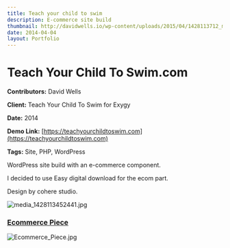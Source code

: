 ```yaml
---
title: Teach your child to swim
description: E-commerce site build
thumbnail: http://davidwells.io/wp-content/uploads/2015/04/1428113712_media_1428113452441.jpg
date: 2014-04-04
layout: Portfolio
---
```


# Teach Your Child To Swim.com

**Contributors:** David Wells

**Client:** Teach Your Child To Swim for Exygy

**Date:** 2014

**Demo Link:** [https://teachyourchildtoswim.com](https://teachyourchildtoswim.com)

**Tags:** Site, PHP, WordPress

WordPress site build with an e-commerce component.

I decided to use Easy digital download for the ecom part.

Design by cohere studio.

![](https://s3-us-west-2.amazonaws.com/assets.davidwells.io/work/teach-your-child-to-swim-media_1428113452441.jpg "media_1428113452441.jpg")

### [Ecommerce Piece](id:anchor_1)

![](https://s3-us-west-2.amazonaws.com/assets.davidwells.io/work/teach-your-child-to-swim-Ecommerce_Piece.jpg "Ecommerce_Piece.jpg")
